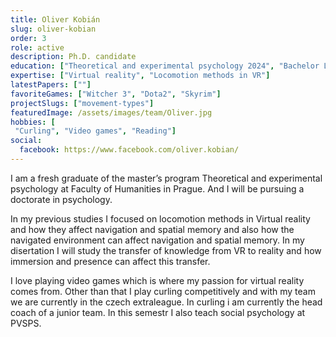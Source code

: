 ```yaml
---
title: Oliver Kobián
slug: oliver-kobian
order: 3
role: active
description: Ph.D. candidate
education: ["Theoretical and experimental psychology 2024", "Bachelor Liberal Arts and Humanities 2022"]
expertise: ["Virtual reality", "Locomotion methods in VR"]
latestPapers: [""]
favoriteGames: ["Witcher 3", "Dota2", "Skyrim"]
projectSlugs: ["movement-types"]
featuredImage: /assets/images/team/Oliver.jpg
hobbies: [
 "Curling", "Video games", "Reading"]
social:
  facebook: https://www.facebook.com/oliver.kobian/
---
```


I am a fresh graduate of the master’s program Theoretical and experimental psychology at Faculty of Humanities in Prague. And I will be pursuing a doctorate in psychology.

In my previous studies I focused on locomotion methods in Virtual reality and how they affect navigation and spatial memory and also how the navigated environment can affect navigation and spatial memory. In my disertation I will study the transfer of knowledge from VR to reality and how immersion and presence can affect this transfer.

I love playing video games which is where my passion for virtual reality comes from. Other than that I play curling competitively and with my team we are currently in the czech extraleague. In curling i am currently the head coach of a junior team. In this semestr I also teach social psychology at PVSPS.